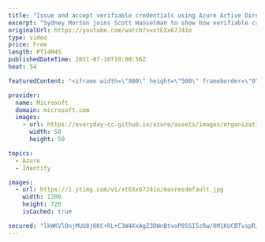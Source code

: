 ```yaml
---
title: "Issue and accept verifiable credentials using Azure Active Directory | Azure Friday"
excerpt: "Sydney Morton joins Scott Hanselman to show how verifiable credentials enable you to own and prove who you are in the digital world. See how to enable decentralized identity through seamless user and developer experiences.  ⏩ 0:00 – Intro ⏩ 0:37 – Overview ⏩ 3:01 – Demo – end user experience ⏩ 6:14 –"
originalUrl: https://youtube.com/watch?v=xtEXx67J41o
type: video
price: Free
length: PT14M4S
publishedDateTime: 2021-07-16T10:08:56Z
heat: 54

featuredContent: "<iframe width=\"800\" height=\"500\" frameborder=\"0\" src=\"https://www.youtube.com/embed/xtEXx67J41o\" allow=\"accelerometer; autoplay; encrypted-media; gyroscope; picture-in-picture\" allowfullscreen></iframe>"

provider:
  name: Microsoft
  domain: microsoft.com
  images:
    - url: https://everyday-cc.github.io/azure/assets/images/organizations/microsoft.com-50x50.jpg
      width: 50
      height: 50

topics:
  - Azure
  - Identity

images:
  - url: https://i.ytimg.com/vi/xtEXx67J41o/maxresdefault.jpg
    width: 1280
    height: 720
    isCached: true

secured: "lkWKVlOnjMUU8j6KC+RL+C3W4XxAgZ3DWnBtvoP8SSI5zRw/8M1KUCBTvspRJBenqWxg2Othhz4QyJxT2VO9E4vf/SMzLYIJ6Okndl0BqGlz3wT0ou9wieoUyDGtvD9ar+2KRAX0ZRhjhrB3McO7mqpbJr5f6nAfhUlVzWoOmkMrzpuZPO7kd8pD7hE6KiG4GWJKBYIuizyM2YDl9wUhStYZIBx7Z0BZwsB/VU03wP5m7beMOlqnML38ScPLk3xlU00N7mNh27O3QmMTRglPYafo3uUGUCxg3vTdzuQi1gSgiKlHeIpIuBw14Jvfdc7WKTZTkv4vWh5k5iLoK+CxUZtAkkyMc0ZN+Czti3zSpztgkAYL+hC4kmGt+qwnEmYzjkyAHGd7+7b3o5uCaKK4KTYbJlD2+WHJbeEzq2nEkno=;i4a28eK36vxiTyeGE6DJdQ=="
---
```


